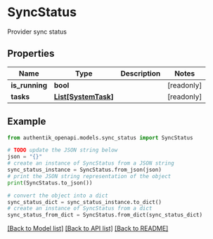 # SyncStatus

Provider sync status

## Properties

Name | Type | Description | Notes
------------ | ------------- | ------------- | -------------
**is_running** | **bool** |  | [readonly] 
**tasks** | [**List[SystemTask]**](SystemTask.md) |  | [readonly] 

## Example

```python
from authentik_openapi.models.sync_status import SyncStatus

# TODO update the JSON string below
json = "{}"
# create an instance of SyncStatus from a JSON string
sync_status_instance = SyncStatus.from_json(json)
# print the JSON string representation of the object
print(SyncStatus.to_json())

# convert the object into a dict
sync_status_dict = sync_status_instance.to_dict()
# create an instance of SyncStatus from a dict
sync_status_from_dict = SyncStatus.from_dict(sync_status_dict)
```
[[Back to Model list]](../README.md#documentation-for-models) [[Back to API list]](../README.md#documentation-for-api-endpoints) [[Back to README]](../README.md)


